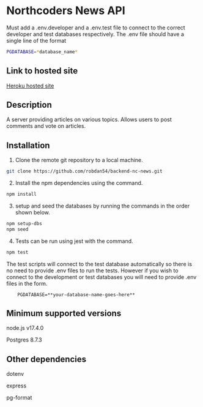 # Northcoders News API

Must add a .env.developer and a .env.test file to connect to the correct developer and test databases respectively. The .env file should have a single line of the format 
```bash
PGDATABASE=*database_name*
```

## Link to hosted site 

 [Heroku hosted site](https://nc-news-robin.herokuapp.com/api)


## Description

A server providing articles on various topics. Allows users to post comments and vote on articles.

## Installation

1. Clone the remote git repository to a local machine.

```bash
git clone https://github.com/robdan54/backend-nc-news.git
```

2. Install the npm dependencies using the command.

```bash
npm install
```
3. setup and seed the databases by running the commands in the order shown below.

```bash
npm setup-dbs
npm seed
```
4. Tests can be run using jest with the command.
```bash 
npm test
```
The test scripts will connect to the test database automatically so there is no need to provide .env files to run the tests. However if you wish to connect to the development or test databases you will need to provide .env files in the form.
```
    PGDATABASE=**your-database-name-goes-here**
```

## Minimum supported versions

node.js v17.4.0

Postgres 8.7.3

## Other dependencies

dotenv

express

pg-format